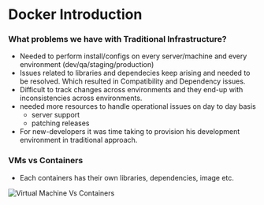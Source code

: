 # Docker Introduction
### What problems we have with Traditional Infrastructure?
- Needed to perform install/configs on every server/machine and every environment (dev/qa/staging/production)
- Issues related to libraries and dependecies keep arising and needed to be resolved. Which resulted in Compatibility and Dependency issues.
- Difficult to track changes across environments and they end-up with inconsistencies across environments.
- needed more resources to handle operational issues on day to day basis
    - server support
    - patching releases
- For new-developers it was time taking to provision his development environment in traditional approach.

### VMs vs Containers 
- Each containers has their own libraries, dependencies, image etc.

![Virtual Machine Vs Containers](https://k21academy.com/wp-content/uploads/2020/05/2020_05_13_12_19_07_PowerPoint_Slide_Show_Azure_AZ104_M01_Compute_ed1_-1536x701.png)


